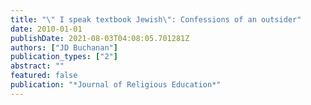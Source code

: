 ```yaml
---
title: "\" I speak textbook Jewish\": Confessions of an outsider"
date: 2010-01-01
publishDate: 2021-08-03T04:08:05.701281Z
authors: ["JD Buchanan"]
publication_types: ["2"]
abstract: ""
featured: false
publication: "*Journal of Religious Education*"
---
```


